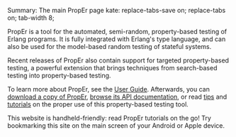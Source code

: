 Summary: The main PropEr page
kate: replace-tabs-save on; replace-tabs on; tab-width 8;

PropEr is a tool for the automated, semi-random, property-based testing of
Erlang programs. It is fully integrated with Erlang's type language,
and can also be used for the model-based random testing of stateful systems.

Recent releases of PropEr also contain support for targeted property-based
testing, a powerful extension that brings techniques from search-based
testing into property-based testing.

To learn more about PropEr, see the [User Guide](/User_Guide.html).
Afterwards, you can [download a copy of PropEr](/Download.html),
[browse its API documentation](/API.html), or read [tips](/Tips.html) and
[tutorials](/Tutorials) on the proper use of this property-based testing
tool.

This website is handheld-friendly: read PropEr tutorials on the go! Try
bookmarking this site on the main screen of your Android or Apple device.
